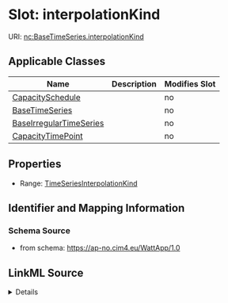# Slot: interpolationKind

URI: [nc:BaseTimeSeries.interpolationKind](https://cim4.eu/ns/nc#BaseTimeSeries.interpolationKind)



<!-- no inheritance hierarchy -->




## Applicable Classes

| Name | Description | Modifies Slot |
| --- | --- | --- |
[CapacitySchedule](CapacitySchedule.md) |  |  no  |
[BaseTimeSeries](BaseTimeSeries.md) |  |  no  |
[BaseIrregularTimeSeries](BaseIrregularTimeSeries.md) |  |  no  |
[CapacityTimePoint](CapacityTimePoint.md) |  |  no  |







## Properties

* Range: [TimeSeriesInterpolationKind](TimeSeriesInterpolationKind.md)





## Identifier and Mapping Information







### Schema Source


* from schema: https://ap-no.cim4.eu/WattApp/1.0




## LinkML Source

<details>
```yaml
name: interpolationKind
description: ''
from_schema: https://ap-no.cim4.eu/WattApp/1.0
slot_uri: nc:BaseTimeSeries.interpolationKind
alias: interpolationKind
owner: BaseTimeSeries
domain_of:
- BaseTimeSeries
range: TimeSeriesInterpolationKind
minimum_cardinality: 0
maximum_cardinality: 1

```
</details>